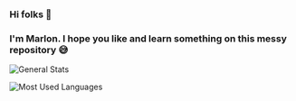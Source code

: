 ### Hi folks 👋
### I'm Marlon. I hope you like and learn something on this messy repository 😅

![General Stats](https://github-readme-stats.vercel.app/api?username=marlonklc&count_private=true&show_icons=true&theme=react)

![Most Used Languages](https://github-readme-stats.vercel.app/api/top-langs/?username=marlonklc&count_private=true&layout=compact&show_icons=true&langs_count=10&theme=react)
